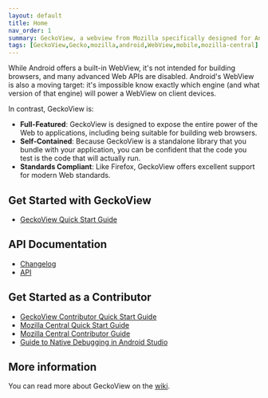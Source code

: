 ```yaml
---
layout: default
title: Home
nav_order: 1
summary: GeckoView, a webview from Mozilla specifically designed for Android browsers.
tags: [GeckoView,Gecko,mozilla,android,WebView,mobile,mozilla-central]
---
```


While Android offers a built-in WebView, it's not intended for building browsers, and many advanced Web APIs are disabled. Android's WebView is also a moving target: it's impossible know exactly which engine (and what version of that engine) will power a WebView on client devices.

In contrast, GeckoView is:

- **Full-Featured**: GeckoView is designed to expose the entire power of the Web to applications, including being suitable for building web browsers.
- **Self-Contained**: Because GeckoView is a standalone library that you bundle with your application, you can be confident that the code you test is the code that will actually run.
- **Standards Compliant**: Like Firefox, GeckoView offers excellent support for modern Web standards.

## Get Started with GeckoView

* [GeckoView Quick Start Guide][1]


## API Documentation

* [Changelog][2]
* [API](javadoc/mozilla-central/index.html)

## Get Started as a Contributor

* [GeckoView Contributor Quick Start Guide][3]
* [Mozilla Central Quick Start Guide][4]
* [Mozilla Central Contributor Guide][5]
* [Guide to Native Debugging in Android Studio][6]


## More information
You can read more about GeckoView on the [wiki](https://wiki.mozilla.org/Mobile/GeckoView).

[1]:docs/geckoview-quick-start
[2]:javadoc/mozilla-central/org/mozilla/geckoview/doc-files/CHANGELOG
[3]:tutorials/geckoview-quick-start
[4]:tutorials/mc-quick-start
[5]:tutorials/contributing-to-mc
[6]:tutorials/native-debugging
